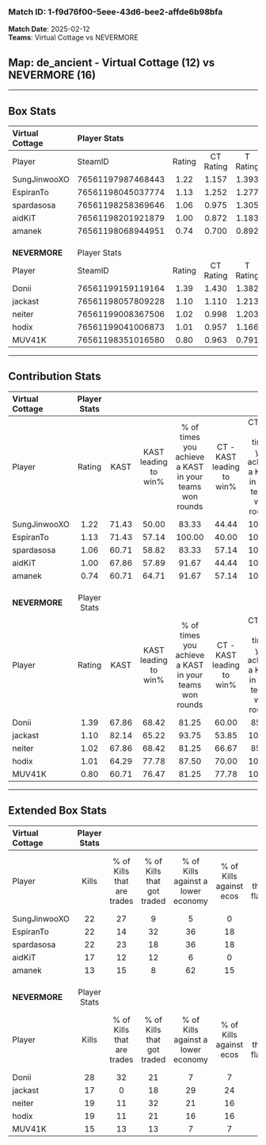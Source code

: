 ### Match ID: 1-f9d76f00-5eee-43d6-bee2-affde6b98bfa  
**Match Date**: 2025-02-12  
**Teams**: Virtual Cottage vs NEVERMORE  

## **Map**: de_ancient - Virtual Cottage (12) vs NEVERMORE (16)  
---  

## Box Stats  

| **Virtual Cottage** | Player Stats      |        |           |          |       |       |       |         |        |      |     |
| :- | :- | :-: | :-: | :-: | :-: | :-: | :-: | :-: | :-: | :-: | :-: |
| Player              | SteamID           | Rating | CT Rating | T Rating | KAST  |  ADR  | Kills | Assists | Deaths | K/D  | HS% |
| SungJinwooXO        | 76561197987468443 |  1.22  |   1.157   |  1.393   | 71.43 | 88.2  |  22   |   10    |   19   | 1.16 | 68  |
| EspiranTo           | 76561198045037774 |  1.13  |   1.252   |  1.277   | 71.43 | 83.6  |  22   |    4    |   22   | 1.00 | 68  |
| spardasosa          | 76561198258369646 |  1.06  |   0.975   |  1.305   | 60.71 | 81.8  |  22   |    3    |   21   | 1.05 | 63  |
| aidKiT              | 76561198201921879 |  1.00  |   0.872   |  1.183   | 67.86 | 74.7  |  17   |    6    |   18   | 0.94 | 23  |
| amanek              | 76561198068944951 |  0.74  |   0.700   |  0.892   | 60.71 | 45.9  |  13   |    7    |   18   | 0.72 | 30  |
|                     |                   |        |           |          |       |       |       |         |        |      |     |
|                     |                   |        |           |          |       |       |       |         |        |      |     |
|                     |                   |        |           |          |       |       |       |         |        |      |     |
| **NEVERMORE**       | Player Stats      |        |           |          |       |       |       |         |        |      |     |
| Player              | SteamID           | Rating | CT Rating | T Rating | KAST  |  ADR  | Kills | Assists | Deaths | K/D  | HS% |
| Donii               | 76561199159119164 |  1.39  |   1.430   |  1.382   | 67.86 | 101.9 |  28   |    6    |   20   | 1.40 | 46  |
| jackast             | 76561198057809228 |  1.10  |   1.110   |  1.213   | 82.14 | 72.3  |  17   |    7    |   18   | 0.94 | 58  |
| neiter              | 76561199008367506 |  1.02  |   0.998   |  1.203   | 67.86 | 68.7  |  19   |    4    |   19   | 1.00 | 42  |
| hodix               | 76561199041006873 |  1.01  |   0.957   |  1.166   | 64.29 | 74.8  |  19   |    5    |   19   | 1.00 | 15  |
| MUV41K              | 76561198351016580 |  0.80  |   0.963   |  0.791   | 60.71 | 61.0  |  15   |    6    |   20   | 0.75 | 60  |
---  

## Contribution Stats  

| **Virtual Cottage** | Player Stats |       |                      |                                                        |                           |                                                             |                          |                                                            |
| :- | :-: | :-: | :-: | :-: | :-: | :-: | :-: | :-: |
| Player              |    Rating    | KAST  | KAST leading to win% | % of times you achieve a KAST in your teams won rounds | CT - KAST leading to win% | CT - % of times you achieve a KAST in your teams won rounds | T - KAST leading to win% | T - % of times you achieve a KAST in your teams won rounds |
| SungJinwooXO        |     1.22     | 71.43 |        50.00         |                         83.33                          |           44.44           |                           100.00                            |          54.55           |                           75.00                            |
| EspiranTo           |     1.13     | 71.43 |        57.14         |                         100.00                         |           40.00           |                           100.00                            |          72.73           |                           100.00                           |
| spardasosa          |     1.06     | 60.71 |        58.82         |                         83.33                          |           57.14           |                           100.00                            |          60.00           |                           75.00                            |
| aidKiT              |     1.00     | 67.86 |        57.89         |                         91.67                          |           44.44           |                           100.00                            |          70.00           |                           87.50                            |
| amanek              |     0.74     | 60.71 |        64.71         |                         91.67                          |           57.14           |                           100.00                            |          70.00           |                           87.50                            |
|                     |              |       |                      |                                                        |                           |                                                             |                          |                                                            |
|                     |              |       |                      |                                                        |                           |                                                             |                          |                                                            |
|                     |              |       |                      |                                                        |                           |                                                             |                          |                                                            |
| **NEVERMORE**       | Player Stats |       |                      |                                                        |                           |                                                             |                          |                                                            |
| Player              |    Rating    | KAST  | KAST leading to win% | % of times you achieve a KAST in your teams won rounds | CT - KAST leading to win% | CT - % of times you achieve a KAST in your teams won rounds | T - KAST leading to win% | T - % of times you achieve a KAST in your teams won rounds |
| Donii               |     1.39     | 67.86 |        68.42         |                         81.25                          |           60.00           |                            85.71                            |          77.78           |                           77.78                            |
| jackast             |     1.10     | 82.14 |        65.22         |                         93.75                          |           53.85           |                           100.00                            |          80.00           |                           88.89                            |
| neiter              |     1.02     | 67.86 |        68.42         |                         81.25                          |           66.67           |                            85.71                            |          70.00           |                           77.78                            |
| hodix               |     1.01     | 64.29 |        77.78         |                         87.50                          |           70.00           |                           100.00                            |          87.50           |                           77.78                            |
| MUV41K              |     0.80     | 60.71 |        76.47         |                         81.25                          |           77.78           |                           100.00                            |          75.00           |                           66.67                            |
---  

## Extended Box Stats  

| **Virtual Cottage** | Player Stats |                            |                            |                                    |                         |                              |                                 |        |                             |                                     |                          |                               |                            |
| :- | :-: | :-: | :-: | :-: | :-: | :-: | :-: | :-: | :-: | :-: | :-: | :-: | :-: |
| Player              |    Kills     | % of Kills that are trades | % of Kills that got traded | % of Kills against a lower economy | % of Kills against ecos | % of Kills that are flawless | % of Kills that are close duels | Deaths | % of Deaths that get traded | % of Deaths against a lower economy | % of Deaths against ecos | % of Deaths that are flawless | % of Deaths that are close |
| SungJinwooXO        |      22      |             27             |             9              |                 5                  |            0            |              50              |                0                |   19   |             16              |                 21                  |            5             |              47               |             16             |
| EspiranTo           |      22      |             14             |             32             |                 36                 |           18            |              64              |                5                |   22   |             27              |                  9                  |            0             |              77               |             0              |
| spardasosa          |      22      |             23             |             18             |                 36                 |           18            |              64              |                0                |   21   |             24              |                 10                  |            0             |              57               |             10             |
| aidKiT              |      17      |             12             |             12             |                 6                  |            0            |              88              |                0                |   18   |             17              |                 11                  |            0             |              89               |             6              |
| amanek              |      13      |             15             |             8              |                 62                 |           15            |              54              |               15                |   18   |             22              |                 11                  |            0             |              83               |             0              |
|                     |              |                            |                            |                                    |                         |                              |                                 |        |                             |                                     |                          |                               |                            |
|                     |              |                            |                            |                                    |                         |                              |                                 |        |                             |                                     |                          |                               |                            |
|                     |              |                            |                            |                                    |                         |                              |                                 |        |                             |                                     |                          |                               |                            |
| **NEVERMORE**       | Player Stats |                            |                            |                                    |                         |                              |                                 |        |                             |                                     |                          |                               |                            |
| Player              |    Kills     | % of Kills that are trades | % of Kills that got traded | % of Kills against a lower economy | % of Kills against ecos | % of Kills that are flawless | % of Kills that are close duels | Deaths | % of Deaths that get traded | % of Deaths against a lower economy | % of Deaths against ecos | % of Deaths that are flawless | % of Deaths that are close |
| Donii               |      28      |             32             |             21             |                 7                  |            7            |              68              |                4                |   20   |              5              |                 10                  |            5             |              45               |             0              |
| jackast             |      17      |             0              |             18             |                 29                 |           24            |              65              |               12                |   18   |             17              |                 11                  |            6             |              56               |             0              |
| neiter              |      19      |             11             |             32             |                 21                 |           16            |              84              |                5                |   19   |             32              |                  5                  |            0             |              84               |             5              |
| hodix               |      19      |             11             |             21             |                 16                 |           16            |              53              |                5                |   19   |             11              |                  5                  |            0             |              84               |             0              |
| MUV41K              |      15      |             13             |             13             |                 7                  |            7            |              73              |                7                |   20   |             20              |                 10                  |            5             |              60               |             10             |
